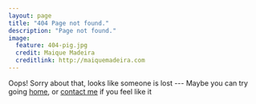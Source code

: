 ```yaml
---
layout: page
title: "404 Page not found."
description: "Page not found."
image:
  feature: 404-pig.jpg
  credit: Maique Madeira
  creditlink: http://maiquemadeira.com
---  
```


Oops! Sorry about that, looks like someone is lost --- Maybe you can try going [home](http://guezota.github.io), or [contact me](http://twitter.com/guezota) if you feel like it

<script type="text/javascript">
  var GOOG_FIXURL_LANG = 'en';
  var GOOG_FIXURL_SITE = '{{ site.url }}'
</script>
<script type="text/javascript"
  src="http://linkhelp.clients.google.com/tbproxy/lh/wm/fixurl.js">
</script>